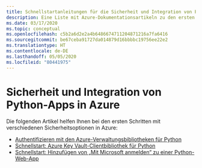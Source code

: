 ```yaml
---
title: Schnellstartanleitungen für die Sicherheit und Integration von Python-Apps in Azure
description: Eine Liste mit Azure-Dokumentationsartikeln zu den ersten Schritten im Zusammenhang mit dem Schutz von Python-Apps.
ms.date: 03/17/2020
ms.topic: conceptual
ms.openlocfilehash: c5b2a6d2e2a4b6486674711204871216a7fa6416
ms.sourcegitcommit: be67ceba91727da014879d16bbbbc19756ee22e2
ms.translationtype: HT
ms.contentlocale: de-DE
ms.lasthandoff: 05/05/2020
ms.locfileid: "80441975"
---
```

# <a name="security-and-integration-for-python-apps-on-azure"></a>Sicherheit und Integration von Python-Apps in Azure

Die folgenden Artikel helfen Ihnen bei den ersten Schritten mit verschiedenen Sicherheitsoptionen in Azure:

- [Authentifizieren mit den Azure-Verwaltungsbibliotheken für Python](azure-sdk-authenticate.md)
- [Schnellstart: Azure Key Vault-Clientbibliothek für Python](/azure/key-vault/quick-create-python)
- [Schnellstart: Hinzufügen von „Mit Microsoft anmelden“ zu einer Python-Web-App](/azure/active-directory/develop/quickstart-v2-python-webapp)
